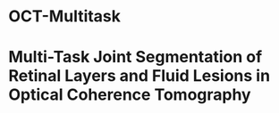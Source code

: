 # OCT-Multitask
# Multi-Task Joint Segmentation of Retinal Layers and Fluid Lesions in Optical Coherence Tomography
